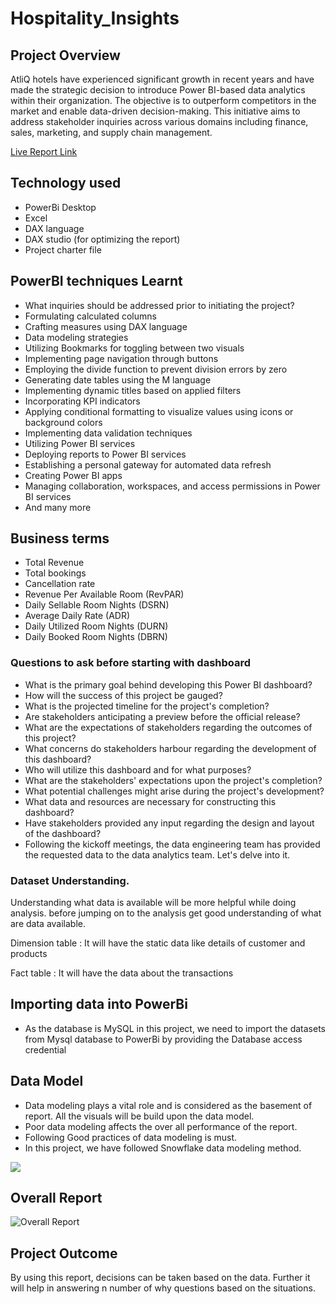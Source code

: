 # Hospitality_Insights

## Project Overview

AtliQ hotels have experienced significant growth in recent years and have made the strategic decision to introduce Power BI-based data analytics within their organization. The objective is to outperform competitors in the market and enable data-driven decision-making. This initiative aims to address stakeholder inquiries across various domains including finance, sales, marketing, and supply chain management.

[Live Report Link](https://app.powerbi.com/groups/me/reports/4c01b90d-02ed-4496-bc78-542a97b6c39b/ReportSection8b3607d3a9eb5c7e678f?experience=power-bi)
## Technology used

- PowerBi Desktop
- Excel
- DAX language
- DAX studio (for optimizing the report)
- Project charter file

## PowerBI techniques Learnt


- What inquiries should be addressed prior to initiating the project?
- Formulating calculated columns
- Crafting measures using DAX language
- Data modeling strategies
- Utilizing Bookmarks for toggling between two visuals
- Implementing page navigation through buttons
- Employing the divide function to prevent division errors by zero
- Generating date tables using the M language
- Implementing dynamic titles based on applied filters
- Incorporating KPI indicators
- Applying conditional formatting to visualize values using icons or background colors
- Implementing data validation techniques
- Utilizing Power BI services
- Deploying reports to Power BI services
- Establishing a personal gateway for automated data refresh
- Creating Power BI apps
- Managing collaboration, workspaces, and access permissions in Power BI services
- And many more 

## Business terms
- Total Revenue
- Total bookings
- Cancellation rate
- Revenue Per Available Room (RevPAR)
- Daily Sellable Room Nights (DSRN)
- Average Daily Rate (ADR)
- Daily Utilized Room Nights (DURN)
- Daily Booked Room Nights (DBRN)


### Questions to ask before starting with dashboard

- What is the primary goal behind developing this Power BI dashboard?
- How will the success of this project be gauged?
- What is the projected timeline for the project's completion?
- Are stakeholders anticipating a preview before the official release?
- What are the expectations of stakeholders regarding the outcomes of this project?
- What concerns do stakeholders harbour regarding the development of this dashboard?
- Who will utilize this dashboard and for what purposes?
- What are the stakeholders' expectations upon the project's completion?
- What potential challenges might arise during the project's development?
- What data and resources are necessary for constructing this dashboard?
- Have stakeholders provided any input regarding the design and layout of the dashboard?
- Following the kickoff meetings, the data engineering team has provided the requested data to the data analytics team. Let's delve into it.

### Dataset **Understanding.**

Understanding what data is available will be more helpful while doing analysis. before jumping on to the analysis get good understanding of what are data available.

Dimension table : It will have the static data like details of customer and products

Fact table : It will have the data about the transactions  



## Importing data into PowerBi

- As the database is MySQL in this project, we need to import the datasets from Mysql database to PowerBi by providing the Database access credential

## Data Model

- Data modeling plays a vital role and is considered as the basement of report. All the visuals will be build upon the data model.
- Poor data modeling affects the over all performance of the report.
- Following Good practices of data modeling is must. 
- In this project, we have followed Snowflake data modeling method.

<img src="(https://github.com/jkovuru/Hospitality_Insights/blob/main/Report/data%20model.png)" class="center">


## Overall Report

![Overall Report](https://app.powerbi.com/groups/me/reports/4c01b90d-02ed-4496-bc78-542a97b6c39b/ReportSection8b3607d3a9eb5c7e678f?experience=power-bi)


## Project Outcome

By using this report, decisions can be taken based on the data. Further it will help in answering n number of why questions based on the situations.
